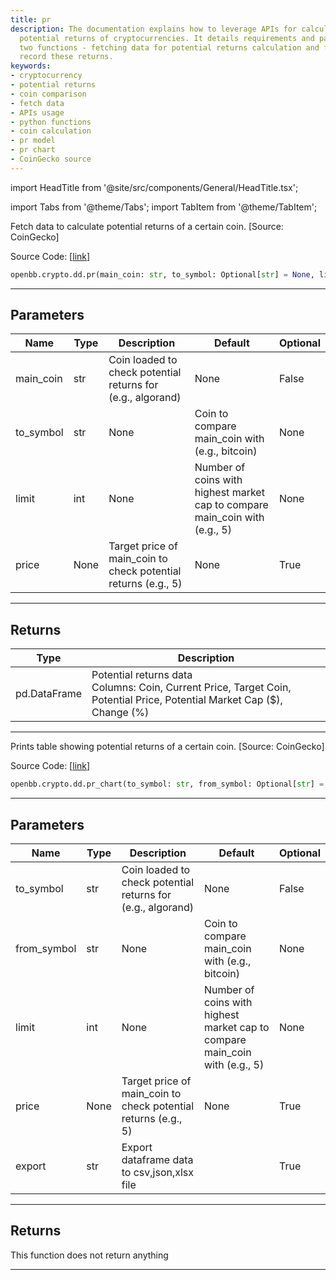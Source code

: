 ```yaml
---
title: pr
description: The documentation explains how to leverage APIs for calculating and comparing
  potential returns of cryptocurrencies. It details requirements and parameters for
  two functions - fetching data for potential returns calculation and function to
  record these returns.
keywords:
- cryptocurrency
- potential returns
- coin comparison
- fetch data
- APIs usage
- python functions
- coin calculation
- pr model
- pr chart
- CoinGecko source
---
```


import HeadTitle from '@site/src/components/General/HeadTitle.tsx';

<HeadTitle title="crypto.dd.pr - Reference | OpenBB SDK Docs" />

import Tabs from '@theme/Tabs';
import TabItem from '@theme/TabItem';

<Tabs>
<TabItem value="model" label="Model" default>

Fetch data to calculate potential returns of a certain coin. [Source: CoinGecko]

Source Code: [[link](https://github.com/OpenBB-finance/OpenBBTerminal/tree/main/openbb_terminal/cryptocurrency/due_diligence/pycoingecko_model.py#L63)]

```python wordwrap
openbb.crypto.dd.pr(main_coin: str, to_symbol: Optional[str] = None, limit: Optional[int] = None, price: Optional[int] = None)
```

---

## Parameters

| Name | Type | Description | Default | Optional |
| ---- | ---- | ----------- | ------- | -------- |
| main_coin | str | Coin loaded to check potential returns for (e.g., algorand) | None | False |
| to_symbol | str | None | Coin to compare main_coin with (e.g., bitcoin) | None | True |
| limit | int | None | Number of coins with highest market cap to compare main_coin with (e.g., 5) | None | True |
| price | None | Target price of main_coin to check potential returns (e.g., 5) | None | True |


---

## Returns

| Type | Description |
| ---- | ----------- |
| pd.DataFrame | Potential returns data<br/>Columns: Coin, Current Price, Target Coin, Potential Price, Potential Market Cap ($), Change (%) |
---



</TabItem>
<TabItem value="view" label="Chart">

Prints table showing potential returns of a certain coin. [Source: CoinGecko]

Source Code: [[link](https://github.com/OpenBB-finance/OpenBBTerminal/tree/main/openbb_terminal/cryptocurrency/due_diligence/pycoingecko_view.py#L18)]

```python wordwrap
openbb.crypto.dd.pr_chart(to_symbol: str, from_symbol: Optional[str] = None, limit: Optional[int] = None, price: Optional[int] = None, export: str = "", sheet_name: Optional[str] = None)
```

---

## Parameters

| Name | Type | Description | Default | Optional |
| ---- | ---- | ----------- | ------- | -------- |
| to_symbol | str | Coin loaded to check potential returns for (e.g., algorand) | None | False |
| from_symbol | str | None | Coin to compare main_coin with (e.g., bitcoin) | None | True |
| limit | int | None | Number of coins with highest market cap to compare main_coin with (e.g., 5) | None | True |
| price | None | Target price of main_coin to check potential returns (e.g., 5) | None | True |
| export | str | Export dataframe data to csv,json,xlsx file |  | True |


---

## Returns

This function does not return anything

---



</TabItem>
</Tabs>
